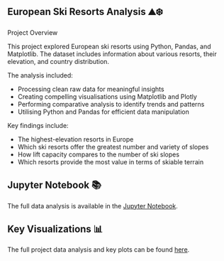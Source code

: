 ## European Ski Resorts Analysis ⛰️❄️

Project Overview

This project explored European ski resorts using Python, Pandas, and Matplotlib. The dataset includes information about various resorts, their elevation, and country distribution. 

The analysis included:  
- Processing clean raw data for meaningful insights  
- Creating compelling visualisations using Matplotlib and Plotly  
- Performing comparative analysis to identify trends and patterns  
- Utilising Python and Pandas for efficient data manipulation  

Key findings include: 
- The highest-elevation resorts in Europe  
- Which ski resorts offer the greatest number and variety of slopes  
- How lift capacity compares to the number of ski slopes  
- Which resorts provide the most value in terms of skiable terrain  


## Jupyter Notebook 📚

The full data analysis is available in the [Jupyter Notebook](https://github.com/GrizzlyBear47/European_Ski_Resorts/blob/main/SkiDataProjectVII.ipynb).

## Key Visualizations 📊  

The full project data analysis and key plots can be found [here](https://drive.google.com/file/d/1_QQJ7c0cL7f91VSpa7rObnylZE6JgZd1/view?usp=sharing).  
